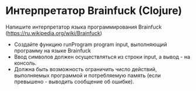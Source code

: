 # Интерпретатор Brainfuck (Clojure)

Напишите интерпретатор языка программирования Brainfuck (https://ru.wikipedia.org/wiki/Brainfuck)

- Создайте функцию runProgram program input, выполняющий программу на языке Brainfuck
- Ввод символов должен осуществляться из строки input, а вывод - на консоль.
- Должна быть возможность ограничить число действий, выполняемых программой и потребляемую память (если превышено - выводить сообщение об ошибке).
